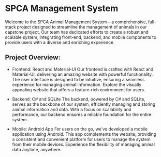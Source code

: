 # SPCA Management System

Welcome to the SPCA Animal Management System – a comprehensive, full-stack project designed to streamline the management of animals in our capstone project. Our team has dedicated efforts to create a robust and scalable system, integrating front-end, backend, and mobile components to provide users with a diverse and enriching experience.

## Project Overview:
- Frontend: React and Material-UI
Our frontend is crafted with React and Material-UI, delivering an amazing website with powerful functionality. The user interface is designed to be intuitive, ensuring a seamless experience for managing animal information. Explore the visually appealing website that offers a feature-rich environment for users.

- Backend: C# and SQLite
The backend, powered by C# and SQLite, serves as the backbone of our system, efficiently managing and storing animal information and data. With a focus on scalability and performance, our backend ensures a reliable foundation for the entire system.

- Mobile: Android App
For users on the go, we've developed a mobile application using Android. This app complements the website, providing a consistent and convenient platform for users to manage the system from their mobile devices. Experience the flexibility of managing animal data anytime, anywhere.